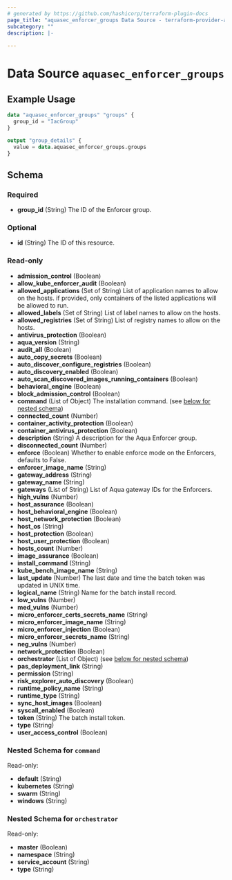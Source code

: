 ```yaml
---
# generated by https://github.com/hashicorp/terraform-plugin-docs
page_title: "aquasec_enforcer_groups Data Source - terraform-provider-aquasec"
subcategory: ""
description: |-
  
---
```


# Data Source `aquasec_enforcer_groups`



## Example Usage

```terraform
data "aquasec_enforcer_groups" "groups" {
  group_id = "IacGroup"
}

output "group_details" {
  value = data.aquasec_enforcer_groups.groups
}
```

<!-- schema generated by tfplugindocs -->
## Schema

### Required

- **group_id** (String) The ID of the Enforcer group.

### Optional

- **id** (String) The ID of this resource.

### Read-only

- **admission_control** (Boolean)
- **allow_kube_enforcer_audit** (Boolean)
- **allowed_applications** (Set of String) List of application names to allow on the hosts. if provided, only containers of the listed applications will be allowed to run.
- **allowed_labels** (Set of String) List of label names to allow on the hosts.
- **allowed_registries** (Set of String) List of registry names to allow on the hosts.
- **antivirus_protection** (Boolean)
- **aqua_version** (String)
- **audit_all** (Boolean)
- **auto_copy_secrets** (Boolean)
- **auto_discover_configure_registries** (Boolean)
- **auto_discovery_enabled** (Boolean)
- **auto_scan_discovered_images_running_containers** (Boolean)
- **behavioral_engine** (Boolean)
- **block_admission_control** (Boolean)
- **command** (List of Object) The installation command. (see [below for nested schema](#nestedatt--command))
- **connected_count** (Number)
- **container_activity_protection** (Boolean)
- **container_antivirus_protection** (Boolean)
- **description** (String) A description for the Aqua Enforcer group.
- **disconnected_count** (Number)
- **enforce** (Boolean) Whether to enable enforce mode on the Enforcers, defaults to False.
- **enforcer_image_name** (String)
- **gateway_address** (String)
- **gateway_name** (String)
- **gateways** (List of String) List of Aqua gateway IDs for the Enforcers.
- **high_vulns** (Number)
- **host_assurance** (Boolean)
- **host_behavioral_engine** (Boolean)
- **host_network_protection** (Boolean)
- **host_os** (String)
- **host_protection** (Boolean)
- **host_user_protection** (Boolean)
- **hosts_count** (Number)
- **image_assurance** (Boolean)
- **install_command** (String)
- **kube_bench_image_name** (String)
- **last_update** (Number) The last date and time the batch token was updated in UNIX time.
- **logical_name** (String) Name for the batch install record.
- **low_vulns** (Number)
- **med_vulns** (Number)
- **micro_enforcer_certs_secrets_name** (String)
- **micro_enforcer_image_name** (String)
- **micro_enforcer_injection** (Boolean)
- **micro_enforcer_secrets_name** (String)
- **neg_vulns** (Number)
- **network_protection** (Boolean)
- **orchestrator** (List of Object) (see [below for nested schema](#nestedatt--orchestrator))
- **pas_deployment_link** (String)
- **permission** (String)
- **risk_explorer_auto_discovery** (Boolean)
- **runtime_policy_name** (String)
- **runtime_type** (String)
- **sync_host_images** (Boolean)
- **syscall_enabled** (Boolean)
- **token** (String) The batch install token.
- **type** (String)
- **user_access_control** (Boolean)

<a id="nestedatt--command"></a>
### Nested Schema for `command`

Read-only:

- **default** (String)
- **kubernetes** (String)
- **swarm** (String)
- **windows** (String)


<a id="nestedatt--orchestrator"></a>
### Nested Schema for `orchestrator`

Read-only:

- **master** (Boolean)
- **namespace** (String)
- **service_account** (String)
- **type** (String)


